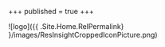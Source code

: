+++
published = true
+++

![logo]({{ .Site.Home.RelPermalink} }/images/ResInsightCroppedIconPicture.png)
